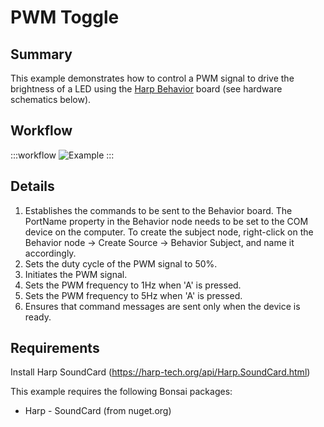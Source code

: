 # PWM Toggle

## Summary
This example demonstrates how to control a PWM signal to drive the brightness of a LED using the [Harp Behavior](https://harp-tech.org/api/Harp.Behavior.html) board (see hardware schematics below). 

## Workflow
:::workflow
![Example](~/workflows/HarpExamples/BehaviorBoard/PWMToggle/PWMToggle.bonsai)
:::

## Details
1. Establishes the commands to be sent to the Behavior board. The PortName property in the Behavior node needs to be set to the COM device on the computer. To create the subject node, right-click on the Behavior node -> Create Source -> Behavior Subject, and name it accordingly. 
2. Sets the duty cycle of the PWM signal to 50%.
3. Initiates the PWM signal.
4. Sets the PWM frequency to 1Hz when 'A' is pressed.
5. Sets the PWM frequency to 5Hz when 'A' is pressed.
6. Ensures that command messages are sent only when the device is ready.
    
## Requirements
Install Harp SoundCard (https://harp-tech.org/api/Harp.SoundCard.html)

This example requires the following Bonsai packages:
- Harp - SoundCard (from nuget.org)

